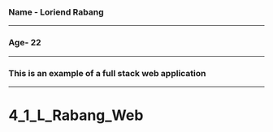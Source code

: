 ### Name - Loriend Rabang

---

### Age- 22

---

### This is an example of a full stack web application

---
# 4_1_L_Rabang_Web
